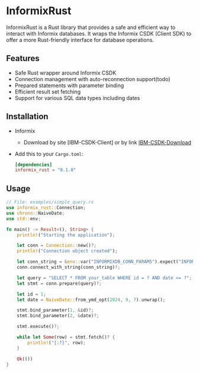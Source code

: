 # InformixRust
InformixRust is a Rust library that provides a safe and efficient way to interact with Informix databases. It wraps the Informix CSDK (Client SDK) to offer a more Rust-friendly interface for database operations.

## Features

- Safe Rust wrapper around Informix CSDK
- Connection management with auto-reconnection support(todo)
- Prepared statements with parameter binding
- Efficient result set fetching
- Support for various SQL data types including dates

## Installation
- Informix
    - Download by site [IBM-CSDK-Client] or by link [IBM-CSDK-Download]
- Add this to your `Cargo.toml`:

    ```toml
    [dependencies]
    informix_rust = "0.1.0"
    ```

## Usage


```rs
// File: examples/simple_query.rs
use informix_rust::Connection;
use chrono::NaiveDate;
use std::env;

fn main() -> Result<(), String> {
    println!("Starting the application");

    let conn = Connection::new()?;
    println!("Connection object created");

    let conn_string = &env::var("INFORMIXDB_CONN_PARAMS").expect("INFORMIXDB_CONN_PARAMS must be set");
    conn.connect_with_string(conn_string)?;

    let query = "SELECT * FROM your_table WHERE id = ? AND date <= ?";
    let stmt = conn.prepare(query)?;

    let id = 1;
    let date = NaiveDate::from_ymd_opt(2024, 9, 7).unwrap();

    stmt.bind_parameter(1, &id)?;
    stmt.bind_parameter(2, &date)?;

    stmt.execute()?;

    while let Some(row) = stmt.fetch()? {
        println!("{:?}", row);
    }

    Ok(())
}
```


[IBM-CSDK-Download]: https://ak-delivery04-mul.dhe.ibm.com/sar/CMA/IMA/09ybj/1/clientsdk.4.10.FC15.linux-x86_64.tar